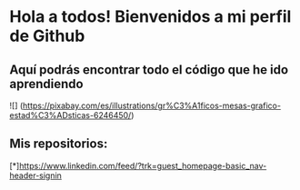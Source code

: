 # Hola a todos! Bienvenidos a mi perfil de Github


## Aquí podrás encontrar todo el código que he ido aprendiendo

![] (https://pixabay.com/es/illustrations/gr%C3%A1ficos-mesas-grafico-estad%C3%ADsticas-6246450/)


## Mis repositorios:

[*]https://www.linkedin.com/feed/?trk=guest_homepage-basic_nav-header-signin
